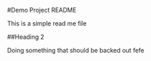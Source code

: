 #Demo Project README

This is a simple read me file

##Heading 2

Doing something that should be backed out fefe